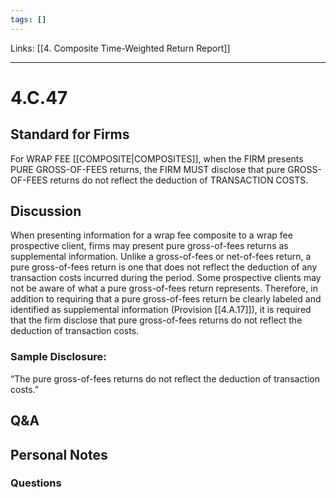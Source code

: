 ```yaml
---
tags: []
---
```

Links: [[4. Composite Time-Weighted Return Report]]
___
# 4.C.47
## Standard for Firms
For WRAP FEE [[COMPOSITE|COMPOSITES]], when the FIRM presents PURE GROSS-OF-FEES returns, the FIRM MUST disclose that pure GROSS-OF-FEES returns do not reflect the deduction of TRANSACTION COSTS.
## Discussion
When presenting information for a wrap fee composite to a wrap fee prospective client, firms may present pure gross-of-fees returns as supplemental information. Unlike a gross-of-fees or net-of-fees return, a pure gross-of-fees return is one that does not reflect the deduction of any transaction costs incurred during the period. Some prospective clients may not be aware of what a pure gross-of-fees return represents. Therefore, in addition to requiring that a pure gross-of-fees return be clearly labeled and identified as supplemental information (Provision [[4.A.17]]), it is required that the firm disclose that pure gross-of-fees returns do not reflect the deduction of transaction costs.
### Sample Disclosure:
“The pure gross-of-fees returns do not reflect the deduction of transaction costs.”
## Q&A

## Personal Notes

### Questions
